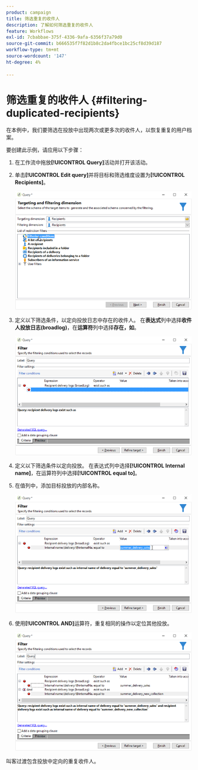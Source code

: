 ```yaml
---
product: campaign
title: 筛选重复的收件人
description: 了解如何筛选重复的收件人
feature: Workflows
exl-id: 7cbabbae-375f-4336-9afa-6356f37a79d0
source-git-commit: b666535f7f82d1b8c2da4fbce1bc25cf8d39d187
workflow-type: tm+mt
source-wordcount: '147'
ht-degree: 4%

---
```


# 筛选重复的收件人 {#filtering-duplicated-recipients}



在本例中，我们要筛选在投放中出现两次或更多次的收件人，以恢复重复的用户档案。

要创建此示例，请应用以下步骤：

1. 在工作流中拖放&#x200B;**[!UICONTROL Query]**&#x200B;活动并打开该活动。
1. 单击&#x200B;**[!UICONTROL Edit query]**&#x200B;并将目标和筛选维度设置为&#x200B;**[!UICONTROL Recipients]**。

   ![](assets/query_recipients_1.png)

1. 定义以下筛选条件，以定向投放日志中存在的收件人。 在&#x200B;**表达式**&#x200B;列中选择&#x200B;**收件人投放日志(broadlog)**，在&#x200B;**运算符**&#x200B;列中选择&#x200B;**存在，如**。

   ![](assets/query_recipients_2.png)

1. 定义以下筛选条件以定向投放。 在表达式列中选择&#x200B;**[!UICONTROL Internal name]**，在运算符列中选择&#x200B;**[!UICONTROL equal to]**。
1. 在值列中，添加目标投放的内部名称。

   ![](assets/query_recipients_3.png)

1. 使用&#x200B;**[!UICONTROL AND]**&#x200B;运算符，重复相同的操作以定位其他投放。

   ![](assets/query_recipients_4.png)

叫客过渡包含投放中定向的重复收件人。
